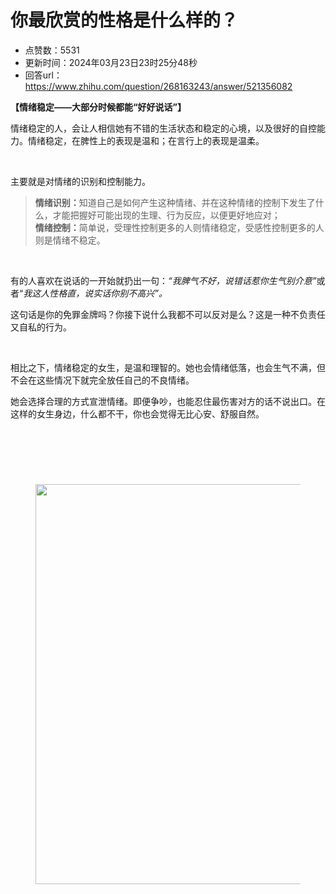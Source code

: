 # 你最欣赏的性格是什么样的？
- 点赞数：5531
- 更新时间：2024年03月23日23时25分48秒
- 回答url：https://www.zhihu.com/question/268163243/answer/521356082
<body>
 <p data-pid="LEeng47r"><b>【情绪稳定——大部分时候都能“好好说话”】</b></p>
 <p data-pid="LWERdNO-">情绪稳定的人，会让人相信她有不错的生活状态和稳定的心境，以及很好的自控能力。情绪稳定，在脾性上的表现是温和；在言行上的表现是温柔。</p>
 <p class="ztext-empty-paragraph"><br></p>
 <p data-pid="Dno39XEQ">主要就是对情绪的识别和控制能力。</p>
 <blockquote data-pid="ouTyyY4_">
  <b>情绪识别：</b>知道自己是如何产生这种情绪、并在这种情绪的控制下发生了什么，才能把握好可能出现的生理、行为反应，以便更好地应对；
  <br><b>情绪控制：</b>简单说，受理性控制更多的人则情绪稳定，受感性控制更多的人则是情绪不稳定。
 </blockquote>
 <p class="ztext-empty-paragraph"><br></p>
 <p data-pid="zyUPM4C0">有的人喜欢在说话的一开始就扔出一句：<i>“我脾气不好，说错话惹你生气别介意”</i>或者“<i>我这人性格直，说实话你别不高兴”。</i></p>
 <p data-pid="kEWXyfLA">这句话是你的免罪金牌吗？你接下说什么我都不可以反对是么？这是一种不负责任又自私的行为。</p>
 <p class="ztext-empty-paragraph"><br></p>
 <p data-pid="gQY_CZnF">相比之下，情绪稳定的女生，是温和理智的。她也会情绪低落，也会生气不满，但不会在这些情况下就完全放任自己的不良情绪。</p>
 <p data-pid="56M4_6bl">她会选择合理的方式宣泄情绪。即便争吵，也能忍住最伤害对方的话不说出口。在这样的女生身边，什么都不干，你也会觉得无比心安、舒服自然。</p>
 <p class="ztext-empty-paragraph"><br></p>
 <h2><br></h2>
 <figure data-size="normal">
  <img src="https://picx.zhimg.com/50/v2-47a6baf36f7754692eb4d9f9e700724a_720w.jpg?source=1940ef5c" data-rawwidth="640" data-rawheight="76" data-size="normal" data-caption="" data-original-token="v2-47a6baf36f7754692eb4d9f9e700724a" class="origin_image zh-lightbox-thumb" width="640" data-original="https://picx.zhimg.com/v2-47a6baf36f7754692eb4d9f9e700724a_r.jpg?source=1940ef5c">
 </figure>
 <p data-pid="KDW7VD4s"></p>
</body>